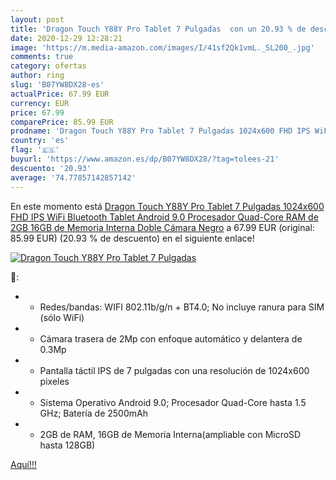 ```yaml
---
layout: post
title: 'Dragon Touch Y88Y Pro Tablet 7 Pulgadas  con un 20.93 % de descuento'
date: 2020-12-29 12:28:21
image: 'https://m.media-amazon.com/images/I/41sf2Qk1vmL._SL200_.jpg'
comments: true
category: ofertas
author: ring
slug: 'B07YW8DX28-es'
actualPrice: 67.99 EUR
currency: EUR
price: 67.99
comparePrice: 85.99 EUR
prodname: 'Dragon Touch Y88Y Pro Tablet 7 Pulgadas 1024x600 FHD IPS WiFi Bluetooth Tablet Android 9.0 Procesador Quad-Core RAM de 2GB 16GB de Memoria Interna Doble Cámara Negro'
country: 'es'
flag: '🇪🇸'
buyurl: 'https://www.amazon.es/dp/B07YW8DX28/?tag=tolees-21'
descuento: '20.93'
average: '74.77857142857142'
---
```


En este momento está [Dragon Touch Y88Y Pro Tablet 7 Pulgadas 1024x600 FHD IPS WiFi Bluetooth Tablet Android 9.0 Procesador Quad-Core RAM de 2GB 16GB de Memoria Interna Doble Cámara Negro](https://www.amazon.es/dp/B07YW8DX28/?tag=tolees-21) a 67.99 EUR (original: 85.99 EUR) (20.93 %  de descuento) en el siguiente enlace!

[![Dragon Touch Y88Y Pro Tablet 7 Pulgadas ](https://m.media-amazon.com/images/I/41sf2Qk1vmL._SL200_.jpg)](https://www.amazon.es/dp/B07YW8DX28/?tag=tolees-21)

🔎:

- - Redes/bandas: WIFI 802.11b/g/n + BT4.0; No incluye ranura para SIM (sólo WiFi)
- - Cámara trasera de 2Mp con enfoque automático y delantera de 0.3Mp
- - Pantalla táctil IPS de 7 pulgadas con una resolución de 1024x600 pixeles
- - Sistema Operativo Android 9.0; Procesador Quad-Core hasta 1.5 GHz; Batería de 2500mAh
- - 2GB de RAM, 16GB de Memoria Interna(ampliable con MicroSD hasta 128GB)

[Aquí!!!](https://www.amazon.es/dp/B07YW8DX28/?tag=tolees-21)

